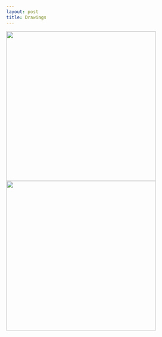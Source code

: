 ```yaml
---
layout: post
title: Drawings
---
```


<img src="https://flyinggiraffe.github.io/images/photo_boston.jpg" height="400">  <img src="https://https://flyinggiraffe.github.io/images/draw_boston.png" height="400">
